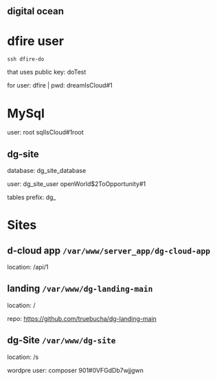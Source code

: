 ## digital ocean

# dfire user
```
ssh dfire-do 
```
that uses public key: doTest

for user: dfire | pwd: dreamIsCloud#1

# MySql

user: root sqlIsCloud#1root

## dg-site

database: dg_site_database

user: dg_site_user openWorld$2ToOpportunity#1

tables prefix: dg_

# Sites

## d-cloud app `/var/www/server_app/dg-cloud-app`

location: /api/1

## landing `/var/www/dg-landing-main`

location: /

repo: <https://github.com/truebucha/dg-landing-main>

## dg-Site `/var/www/dg-site`

location: /s

wordpre user: composer 901#0VFGdDb7wjjgwn

